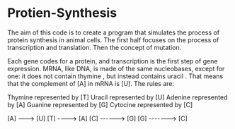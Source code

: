 # Protien-Synthesis

The aim of this code is to create a program that simulates the process of protein synthesis in animal cells. The first half focuses on the process of transcription and translation. Then the concept of mutation.

Each gene codes for a protein, and transcription is the first step of gene expression. MRNA, like DNA, is made of the same nucleobases, except for one: it does not contain thymine , but instead contains uracil . That means that the complement of [A] in mRNA is [U]. The rules are:

Thymine represented by [T]
Uracil represented by [U]
Adenine represented by [A]
Guanine represented by [G]
Cytocine represented by [C]

[A] ---> [U]
[T] ----> [A]
[C] ------> [G]
[G] -------> [C]
